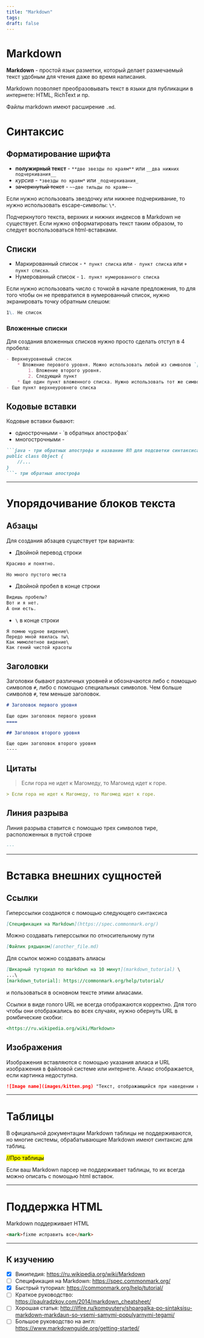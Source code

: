 ```yaml
---
title: "Markdown"
tags:
draft: false
---
```


# Markdown

**Markdown** - простой язык разметки, который делает размечаемый текст удобным для чтения даже во время написания.

Markdown позволяет преобразовывать текст в языки для публикации в интернете: HTML, RichText и пр.

Файлы markdown имеют расширение `.md`.


# Синтаксис

## Форматирование шрифта

- **полужирный текст** - `**две звезды по краям**` или `__два нижних подчеркивания__`
- *курсив* - `*звезды по краям*` или `_подчеркивания_`
- ~~зачеркнутый текст~~ - `~~две тильды по краям~~`

Если нужно использовать звездочку или нижнее подчеркивание, то нужно использовать escape-символы: `\*`.

Подчеркнутого текста, верхних и нижних индексов в Markdown не существует. 
Если нужно отформатировать текст таким образом, то следует воспользоваться html-вставками.


## Списки

- Маркированный список - `* пункт списка` или `- пункт списка` или `+ пункт списка`.
- Нумерованный список - `1. пункт нумерованного списка`

Если нужно использовать число с точкой в начале предложения, то для того чтобы он не превратился в нумерованный список, нужно экранировать точку обратным слешом: 
```md
1\. Не список
```

### Вложенные списки

Для создания вложенных списков нужно просто сделать отступ в 4 пробела:
```md
- Верхнеуровневый список
    * Вложение перового уровня. Можно использовать любой из символов `[*-+]`
        1. Вложение второго уровня.
        2. Следующий пункт
    * Еще один пункт вложенного списка. Нужно использовать тот же символ, что и раньше
- Еще пункт верхнеуровнего списка
```


## Кодовые вставки

Кодовые вставки бывают:
- однострочными - \`в обратных апострофах\`
- многострочными -
```md
```java - три обратных апострофа и название ЯП для подсветки синтаксиса
public class Object {
    //...
}
```- три обратных апострофа
```

---
# Упорядочивание блоков текста

## Абзацы

Для создания абзацев существует три варианта:
- Двойной перевод строки
```md
Красиво и понятно.

Но много пустого места
```

- Двойной пробел в конце строки
```md
Видишь пробелы?  
Вот и я нет.  
А они есть.
```

- `\` в конце строки
```
Я помню чудное видение\
Передо мной явилась ты\
Как мимолетное видение\
Как гений чистой красоты
```


## Заголовки

Заголовки бывают различных уровней и обозначаются либо с помощью символов `#`, либо с помощью специальных символов.
Чем больше символов `#`, тем меньше заголовок.

```md
# Заголовок первого уровня

Еще один заголовок первого уровня
====
```

```md
## Заголовок второго уровня

Еще один заголовок второго уровня
----
```


## Цитаты

> Если гора не идет к Магомеду, то Магомед идет к горе.
```md
> Если гора не идет к Магомеду, то Магомед идет к горе.
```


## Линия разрыва

Линия разрыва ставится с помощью трех символов тире, расположенных в пустой строке

```md
---
```

---
# Вставка внешних сущностей

## Ссылки

Гиперссылки создаются с помощью следующего синтаксиса
```md
[Спецификация на Markdown](https://spec.commonmark.org/)
```

Можно создавать гиперссылки по относительному пути
```md
[Файлик рядышком](another_file.md)
```

Для ссылок можно создавать алиасы
```md
[Шикарный туториал по markdown на 10 минут](markdown_tutorial) \
...\
[markdown_tutorial]: https://commonmark.org/help/tutorial/
```
и пользоваться в основном тексте этими алиасами.

Ссылки в виде голого URL не всегда отображаются корректно.
Для того чтобы они отображались во всех случаях, нужно обернуть URL в ромбические скобки:
```md
<https://ru.wikipedia.org/wiki/Markdown>
```


## Изображения

Изображения вставляются с помощью указания алиаса и URL изображения в файловой системе или интернете.
Алиас отображается, если картинка недоступна.
```md
![Image name](images/kitten.png) "Текст, отображающийся при наведении курсора"
```

---
# Таблицы

В официальной документации Markdown таблицы не поддерживаются, но многие системы, обрабатывающие Markdown имеют синтаксис для таблиц.

<mark>//Про таблицы</mark>

Если ваш Markdown парсер не поддерживает таблицы, то их всегда можно описать с помощью html вставок.

---
# Поддержка HTML

Markdown поддерживает HTML
```md
<mark>fixme исправить все</mark>
```

---
## К изучению

- [X] Википедия: https://ru.wikipedia.org/wiki/Markdown
- [ ] Спецификация на Markdown: https://spec.commonmark.org/
- [X] Быстрый туториал: https://commonmark.org/help/tutorial/ 
- [ ] Краткое руководство: https://paulradzkov.com/2014/markdown_cheatsheet/
- [ ] Хорошая статья: http://ilfire.ru/kompyutery/shpargalka-po-sintaksisu-markdown-markdaun-so-vsemi-samymi-populyarnymi-tegami/
- [ ] Большое руководство на англ: https://www.markdownguide.org/getting-started/